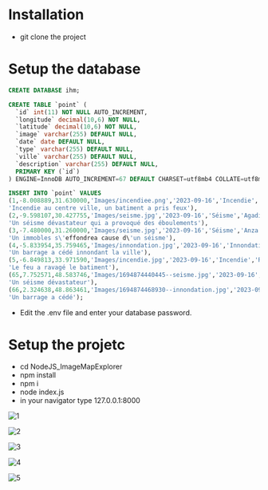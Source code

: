 # Installation

- git clone the project

# Setup the database

```sql 
CREATE DATABASE ihm;

CREATE TABLE `point` (
  `id` int(11) NOT NULL AUTO_INCREMENT,
  `longitude` decimal(10,6) NOT NULL,
  `latitude` decimal(10,6) NOT NULL,
  `image` varchar(255) DEFAULT NULL,
  `date` date DEFAULT NULL,
  `type` varchar(255) DEFAULT NULL,
  `ville` varchar(255) DEFAULT NULL,
  `description` varchar(255) DEFAULT NULL,
  PRIMARY KEY (`id`)
) ENGINE=InnoDB AUTO_INCREMENT=67 DEFAULT CHARSET=utf8mb4 COLLATE=utf8mb4_general_ci;

INSERT INTO `point` VALUES
(1,-8.008889,31.630000,'Images/incendiee.png','2023-09-16','Incendie','Marrakech',
'Incendie au centre ville, un batiment a pris feux'),
(2,-9.598107,30.427755,'Images/seisme.jpg','2023-09-16','Séisme','Agadir',
'Un séisme dévastateur qui a provoqué des éboulements'),
(3,-7.480000,31.260000,'Images/seisme.jpg','2023-09-16','Séisme','Anza',
'Un immobles s\'effondrea cause d\'un séisme'),
(4,-5.833954,35.759465,'Images/innondation.jpg','2023-09-16','Innondation','Tanger',
'Un barrage a cédé innondant la ville'),
(5,-6.849813,33.971590,'Images/incendie.jpg','2023-09-16','Incendie','Rabat',
'Le feu a ravagé le batiment'),
(65,7.752571,48.583746,'Images/1694874440445--seisme.jpg','2023-09-16','Séismes','Strasbourg',
'Un séisme dévastateur'),
(66,2.324638,48.863461,'Images/1694874468930--innondation.jpg','2023-09-16','Inondations','Paris',
'Un barrage a cédé');
```

- Edit the .env file and enter your database password.

# Setup the projetc

- cd NodeJS_ImageMapExplorer
- npm install
- npm i
- node index.js
- in your navigator type 127.0.0.1:8000

![1](https://github.com/TheoNicod/IHM_census_map/assets/120946916/65a53fd5-9dcf-4584-bd45-720543701475)

![2](https://github.com/TheoNicod/IHM_census_map/assets/120946916/f5339942-5d1b-44ba-acb7-f18650b0c7ab)


![3](https://github.com/TheoNicod/IHM_census_map/assets/120946916/0137b939-95f0-4b66-a0cd-1d68d8562810)


![4](https://github.com/TheoNicod/IHM_census_map/assets/120946916/5dc4e568-aba3-4b98-8423-451b636d77f3)

![5](https://github.com/TheoNicod/IHM_census_map/assets/120946916/ce859d46-12ef-4a1a-b2e2-c926478a9013)



